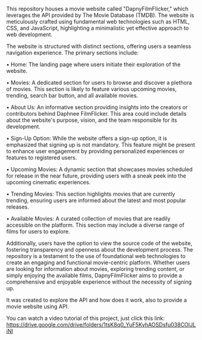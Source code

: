 This repository houses a movie website called "DapnyFilmFlicker," which leverages the API provided by The Movie Database (TMDB). 
The website is meticulously crafted using fundamental web technologies such as HTML, CSS, and JavaScript, highlighting a minimalistic 
yet effective approach to web development.

The website is structured with distinct sections, offering users a seamless navigation experience. The primary sections include:

•	Home: The landing page where users initiate their exploration of the website.

•	Movies: A dedicated section for users to browse and discover a plethora of movies. 
  This section is likely to feature various upcoming movies, trending, search bar button, and all available movies.
  
•	About Us: An informative section providing insights into the creators or contributors behind Daphnee FilmFlicker. 
  This area could include details about the website's purpose, vision, and the team responsible for its development.
  
•	Sign-Up Option: While the website offers a sign-up option, it is emphasized that signing up is not mandatory. 
  This feature might be present to enhance user engagement by providing personalized experiences or features to registered users.
  
•	Upcoming Movies: A dynamic section that showcases movies scheduled for release in the near future, providing users with a sneak peek into 
  the upcoming cinematic experiences.
  
•	Trending Movies: This section highlights movies that are currently trending, ensuring users are informed about the latest and most popular releases.

•	Available Movies: A curated collection of movies that are readily accessible on the platform. This section may include a diverse range of films for users
  to explore.

Additionally, users have the option to view the source code of the website, fostering transparency and openness about the development process. 
The repository is a testament to the use of foundational web technologies to create an engaging and functional movie-centric platform. 
Whether users are looking for information about movies, exploring trending content, or simply enjoying the available films, DapnyFilmFlicker
aims to provide a comprehensive and enjoyable experience without the necessity of signing up. 

It was created to explore the API and how does it work, also to provide a movie website using API. 

You can watch a video tutorial of this project, just click this link: https://drive.google.com/drive/folders/1tsK8q0_YuF5KyhAOSDsfu038COlJLiNI

